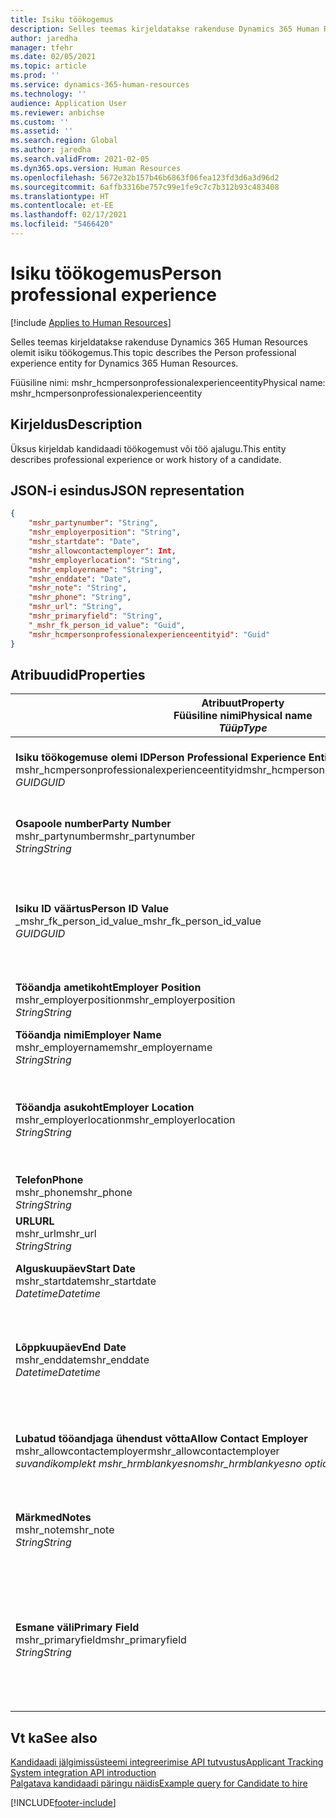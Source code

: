 ```yaml
---
title: Isiku töökogemus
description: Selles teemas kirjeldatakse rakenduse Dynamics 365 Human Resources olemit isiku töökogemus.
author: jaredha
manager: tfehr
ms.date: 02/05/2021
ms.topic: article
ms.prod: ''
ms.service: dynamics-365-human-resources
ms.technology: ''
audience: Application User
ms.reviewer: anbichse
ms.custom: ''
ms.assetid: ''
ms.search.region: Global
ms.author: jaredha
ms.search.validFrom: 2021-02-05
ms.dyn365.ops.version: Human Resources
ms.openlocfilehash: 5672e32b157b46b6863f06fea123fd3d6a3d96d2
ms.sourcegitcommit: 6affb3316be757c99e1fe9c7c7b312b93c483408
ms.translationtype: HT
ms.contentlocale: et-EE
ms.lasthandoff: 02/17/2021
ms.locfileid: "5466420"
---
```

# <a name="person-professional-experience"></a><span data-ttu-id="76516-103">Isiku töökogemus</span><span class="sxs-lookup"><span data-stu-id="76516-103">Person professional experience</span></span>

[!include [Applies to Human Resources](../includes/applies-to-hr.md)]

<span data-ttu-id="76516-104">Selles teemas kirjeldatakse rakenduse Dynamics 365 Human Resources olemit isiku töökogemus.</span><span class="sxs-lookup"><span data-stu-id="76516-104">This topic describes the Person professional experience entity for Dynamics 365 Human Resources.</span></span>

<span data-ttu-id="76516-105">Füüsiline nimi: mshr_hcmpersonprofessionalexperienceentity</span><span class="sxs-lookup"><span data-stu-id="76516-105">Physical name: mshr_hcmpersonprofessionalexperienceentity</span></span>

## <a name="description"></a><span data-ttu-id="76516-106">Kirjeldus</span><span class="sxs-lookup"><span data-stu-id="76516-106">Description</span></span>

<span data-ttu-id="76516-107">Üksus kirjeldab kandidaadi töökogemust või töö ajalugu.</span><span class="sxs-lookup"><span data-stu-id="76516-107">This entity describes professional experience or work history of a candidate.</span></span>

## <a name="json-representation"></a><span data-ttu-id="76516-108">JSON-i esindus</span><span class="sxs-lookup"><span data-stu-id="76516-108">JSON representation</span></span>

```json
{
    "mshr_partynumber": "String",
    "mshr_employerposition": "String",
    "mshr_startdate": "Date",
    "mshr_allowcontactemployer": Int,
    "mshr_employerlocation": "String",
    "mshr_employername": "String",
    "mshr_enddate": "Date",
    "mshr_note": "String",
    "mshr_phone": "String",
    "mshr_url": "String",
    "mshr_primaryfield": "String",
    "_mshr_fk_person_id_value": "Guid",
    "mshr_hcmpersonprofessionalexperienceentityid": "Guid"
}
```

## <a name="properties"></a><span data-ttu-id="76516-109">Atribuudid</span><span class="sxs-lookup"><span data-stu-id="76516-109">Properties</span></span>

| <span data-ttu-id="76516-110">Atribuut</span><span class="sxs-lookup"><span data-stu-id="76516-110">Property</span></span><br><span data-ttu-id="76516-111">**Füüsiline nimi**</span><span class="sxs-lookup"><span data-stu-id="76516-111">**Physical name**</span></span><br><span data-ttu-id="76516-112">**_Tüüp_**</span><span class="sxs-lookup"><span data-stu-id="76516-112">**_Type_**</span></span> | <span data-ttu-id="76516-113">Kasuta</span><span class="sxs-lookup"><span data-stu-id="76516-113">Use</span></span> | <span data-ttu-id="76516-114">Kirjeldus</span><span class="sxs-lookup"><span data-stu-id="76516-114">Description</span></span> |
| --- | --- | --- |
| <span data-ttu-id="76516-115">**Isiku töökogemuse olemi ID**</span><span class="sxs-lookup"><span data-stu-id="76516-115">**Person Professional Experience Entity ID**</span></span><br><span data-ttu-id="76516-116">mshr_hcmpersonprofessionalexperienceentityid</span><span class="sxs-lookup"><span data-stu-id="76516-116">mshr_hcmpersonprofessionalexperienceentityid</span></span><br><span data-ttu-id="76516-117">*GUID*</span><span class="sxs-lookup"><span data-stu-id="76516-117">*GUID*</span></span> | <span data-ttu-id="76516-118">Kirjutuskaitstud</span><span class="sxs-lookup"><span data-stu-id="76516-118">Read-only</span></span><br><span data-ttu-id="76516-119">Nõutav</span><span class="sxs-lookup"><span data-stu-id="76516-119">Required</span></span> | <span data-ttu-id="76516-120">Olemi kirje süsteemi loodud kordumatu identifikaator.</span><span class="sxs-lookup"><span data-stu-id="76516-120">System-generated unique identifier for the entity record.</span></span> |
| <span data-ttu-id="76516-121">**Osapoole number**</span><span class="sxs-lookup"><span data-stu-id="76516-121">**Party Number**</span></span><br><span data-ttu-id="76516-122">mshr_partynumber</span><span class="sxs-lookup"><span data-stu-id="76516-122">mshr_partynumber</span></span><br><span data-ttu-id="76516-123">*String*</span><span class="sxs-lookup"><span data-stu-id="76516-123">*String*</span></span> | <span data-ttu-id="76516-124">Loe/kirjuta</span><span class="sxs-lookup"><span data-stu-id="76516-124">Read/write</span></span><br><span data-ttu-id="76516-125">Nõutav</span><span class="sxs-lookup"><span data-stu-id="76516-125">Required</span></span> | <span data-ttu-id="76516-126">Kandidaadi isikukirje kordumatu identifikaator.</span><span class="sxs-lookup"><span data-stu-id="76516-126">Unique identifier of the person record for the candidate.</span></span> |
| <span data-ttu-id="76516-127">**Isiku ID väärtus**</span><span class="sxs-lookup"><span data-stu-id="76516-127">**Person ID Value**</span></span><br><span data-ttu-id="76516-128">_mshr_fk_person_id_value</span><span class="sxs-lookup"><span data-stu-id="76516-128">_mshr_fk_person_id_value</span></span><br><span data-ttu-id="76516-129">*GUID*</span><span class="sxs-lookup"><span data-stu-id="76516-129">*GUID*</span></span> | <span data-ttu-id="76516-130">Kirjutuskaitstud</span><span class="sxs-lookup"><span data-stu-id="76516-130">Read-only</span></span><br><span data-ttu-id="76516-131">Nõutav</span><span class="sxs-lookup"><span data-stu-id="76516-131">Required</span></span><br><span data-ttu-id="76516-132">Võõrvõti: mshr_dirpersonentityid olemile mshr_dirpersonentity</span><span class="sxs-lookup"><span data-stu-id="76516-132">Foreign key: mshr_dirpersonentityid of mshr_dirpersonentity</span></span> | <span data-ttu-id="76516-133">Isiku olemi kirje süsteemi loodud kordumatu identifikaator.</span><span class="sxs-lookup"><span data-stu-id="76516-133">System-generated unique identifier of the person entity record.</span></span> |
| <span data-ttu-id="76516-134">**Tööandja ametikoht**</span><span class="sxs-lookup"><span data-stu-id="76516-134">**Employer Position**</span></span><br><span data-ttu-id="76516-135">mshr_employerposition</span><span class="sxs-lookup"><span data-stu-id="76516-135">mshr_employerposition</span></span><br><span data-ttu-id="76516-136">*String*</span><span class="sxs-lookup"><span data-stu-id="76516-136">*String*</span></span> | <span data-ttu-id="76516-137">Loe/kirjuta</span><span class="sxs-lookup"><span data-stu-id="76516-137">Read/write</span></span><br><span data-ttu-id="76516-138">Nõutav</span><span class="sxs-lookup"><span data-stu-id="76516-138">Required</span></span> | <span data-ttu-id="76516-139">Kandidaadi ametinimetus töösuhte ajal.</span><span class="sxs-lookup"><span data-stu-id="76516-139">The position title held by the candidate while under employment.</span></span> |
| <span data-ttu-id="76516-140">**Tööandja nimi**</span><span class="sxs-lookup"><span data-stu-id="76516-140">**Employer Name**</span></span><br><span data-ttu-id="76516-141">mshr_employername</span><span class="sxs-lookup"><span data-stu-id="76516-141">mshr_employername</span></span><br><span data-ttu-id="76516-142">*String*</span><span class="sxs-lookup"><span data-stu-id="76516-142">*String*</span></span> | <span data-ttu-id="76516-143">Loe/kirjuta</span><span class="sxs-lookup"><span data-stu-id="76516-143">Read/write</span></span><br><span data-ttu-id="76516-144">Nõutav</span><span class="sxs-lookup"><span data-stu-id="76516-144">Required</span></span> | <span data-ttu-id="76516-145">Tööandja nimi.</span><span class="sxs-lookup"><span data-stu-id="76516-145">The name of the employer.</span></span> |
| <span data-ttu-id="76516-146">**Tööandja asukoht**</span><span class="sxs-lookup"><span data-stu-id="76516-146">**Employer Location**</span></span><br><span data-ttu-id="76516-147">mshr_employerlocation</span><span class="sxs-lookup"><span data-stu-id="76516-147">mshr_employerlocation</span></span><br><span data-ttu-id="76516-148">*String*</span><span class="sxs-lookup"><span data-stu-id="76516-148">*String*</span></span> | <span data-ttu-id="76516-149">Loe/kirjuta</span><span class="sxs-lookup"><span data-stu-id="76516-149">Read/write</span></span><br><span data-ttu-id="76516-150">Valikuline</span><span class="sxs-lookup"><span data-stu-id="76516-150">Optional</span></span> | <span data-ttu-id="76516-151">Tööandja asukoht.</span><span class="sxs-lookup"><span data-stu-id="76516-151">The employer’s location.</span></span> <span data-ttu-id="76516-152">Maksimaalne pikkus: 60.</span><span class="sxs-lookup"><span data-stu-id="76516-152">Max length: 60.</span></span> <span data-ttu-id="76516-153">Konkreetset vormingut pole määratletud ega nõutud.</span><span class="sxs-lookup"><span data-stu-id="76516-153">No specific format defined or required.</span></span> |
| <span data-ttu-id="76516-154">**Telefon**</span><span class="sxs-lookup"><span data-stu-id="76516-154">**Phone**</span></span><br><span data-ttu-id="76516-155">mshr_phone</span><span class="sxs-lookup"><span data-stu-id="76516-155">mshr_phone</span></span><br><span data-ttu-id="76516-156">*String*</span><span class="sxs-lookup"><span data-stu-id="76516-156">*String*</span></span> | <span data-ttu-id="76516-157">Loe/kirjuta</span><span class="sxs-lookup"><span data-stu-id="76516-157">Read/write</span></span><br><span data-ttu-id="76516-158">Valikuline</span><span class="sxs-lookup"><span data-stu-id="76516-158">Optional</span></span> | <span data-ttu-id="76516-159">Tööandja telefoninumber.</span><span class="sxs-lookup"><span data-stu-id="76516-159">The employer’s phone number.</span></span> |
| <span data-ttu-id="76516-160">**URL**</span><span class="sxs-lookup"><span data-stu-id="76516-160">**URL**</span></span><br><span data-ttu-id="76516-161">mshr_url</span><span class="sxs-lookup"><span data-stu-id="76516-161">mshr_url</span></span><br><span data-ttu-id="76516-162">*String*</span><span class="sxs-lookup"><span data-stu-id="76516-162">*String*</span></span> | <span data-ttu-id="76516-163">Loe/kirjuta</span><span class="sxs-lookup"><span data-stu-id="76516-163">Read/write</span></span><br><span data-ttu-id="76516-164">Valikuline</span><span class="sxs-lookup"><span data-stu-id="76516-164">Optional</span></span> | <span data-ttu-id="76516-165">Tööandja veebisaidi URL.</span><span class="sxs-lookup"><span data-stu-id="76516-165">The URL of the employer’s website.</span></span> |
| <span data-ttu-id="76516-166">**Alguskuupäev**</span><span class="sxs-lookup"><span data-stu-id="76516-166">**Start Date**</span></span><br><span data-ttu-id="76516-167">mshr_startdate</span><span class="sxs-lookup"><span data-stu-id="76516-167">mshr_startdate</span></span><br><span data-ttu-id="76516-168">*Datetime*</span><span class="sxs-lookup"><span data-stu-id="76516-168">*Datetime*</span></span> | <span data-ttu-id="76516-169">Loe/kirjuta</span><span class="sxs-lookup"><span data-stu-id="76516-169">Read/write</span></span><br><span data-ttu-id="76516-170">Nõutav</span><span class="sxs-lookup"><span data-stu-id="76516-170">Required</span></span> | <span data-ttu-id="76516-171">Kandidaadi tööhõive alguskuupäev.</span><span class="sxs-lookup"><span data-stu-id="76516-171">The start date of the candidate’s employment.</span></span> |
| <span data-ttu-id="76516-172">**Lõppkuupäev**</span><span class="sxs-lookup"><span data-stu-id="76516-172">**End Date**</span></span><br><span data-ttu-id="76516-173">mshr_enddate</span><span class="sxs-lookup"><span data-stu-id="76516-173">mshr_enddate</span></span><br><span data-ttu-id="76516-174">*Datetime*</span><span class="sxs-lookup"><span data-stu-id="76516-174">*Datetime*</span></span> | <span data-ttu-id="76516-175">Loe/kirjuta</span><span class="sxs-lookup"><span data-stu-id="76516-175">Read/write</span></span><br><span data-ttu-id="76516-176">Valikuline</span><span class="sxs-lookup"><span data-stu-id="76516-176">Optional</span></span> | <span data-ttu-id="76516-177">Kandidaadi töösuhte lõppkuupäev ehk nullväärtus, kui kandidaat töötab endiselt siin.</span><span class="sxs-lookup"><span data-stu-id="76516-177">The end date of the candidate’s employment, or null if the candidate is still employed here.</span></span> |
| <span data-ttu-id="76516-178">**Lubatud tööandjaga ühendust võtta**</span><span class="sxs-lookup"><span data-stu-id="76516-178">**Allow Contact Employer**</span></span><br><span data-ttu-id="76516-179">mshr_allowcontactemployer</span><span class="sxs-lookup"><span data-stu-id="76516-179">mshr_allowcontactemployer</span></span><br><span data-ttu-id="76516-180">*suvandikomplekt mshr_hrmblankyesno*</span><span class="sxs-lookup"><span data-stu-id="76516-180">*mshr_hrmblankyesno option set*</span></span> | <span data-ttu-id="76516-181">Loe/kirjuta</span><span class="sxs-lookup"><span data-stu-id="76516-181">Read/write</span></span><br><span data-ttu-id="76516-182">Valikuline</span><span class="sxs-lookup"><span data-stu-id="76516-182">Optional</span></span> | <span data-ttu-id="76516-183">Näitab, kas kandidaat lubab võtta ühendust eelmise tööandjaga.</span><span class="sxs-lookup"><span data-stu-id="76516-183">Signifies whether the candidate allows contacting the previous employer.</span></span> |
| <span data-ttu-id="76516-184">**Märkmed**</span><span class="sxs-lookup"><span data-stu-id="76516-184">**Notes**</span></span><br><span data-ttu-id="76516-185">mshr_note</span><span class="sxs-lookup"><span data-stu-id="76516-185">mshr_note</span></span><br><span data-ttu-id="76516-186">*String*</span><span class="sxs-lookup"><span data-stu-id="76516-186">*String*</span></span> | <span data-ttu-id="76516-187">Loe/kirjuta</span><span class="sxs-lookup"><span data-stu-id="76516-187">Read/write</span></span><br><span data-ttu-id="76516-188">Valikuline</span><span class="sxs-lookup"><span data-stu-id="76516-188">Optional</span></span> | <span data-ttu-id="76516-189">Märkused värbamishalduritele ja värbajatele kasutamiseks.</span><span class="sxs-lookup"><span data-stu-id="76516-189">Notes for use by the recruiter or hiring manager.</span></span> |
| <span data-ttu-id="76516-190">**Esmane väli**</span><span class="sxs-lookup"><span data-stu-id="76516-190">**Primary Field**</span></span><br><span data-ttu-id="76516-191">mshr_primaryfield</span><span class="sxs-lookup"><span data-stu-id="76516-191">mshr_primaryfield</span></span><br><span data-ttu-id="76516-192">*String*</span><span class="sxs-lookup"><span data-stu-id="76516-192">*String*</span></span> | <span data-ttu-id="76516-193">Kirjutuskaitstud</span><span class="sxs-lookup"><span data-stu-id="76516-193">Read-only</span></span><br><span data-ttu-id="76516-194">Nõutav</span><span class="sxs-lookup"><span data-stu-id="76516-194">Required</span></span> | <span data-ttu-id="76516-195">Väli, mida kasutatakse üksusekirje esmase ID-na.</span><span class="sxs-lookup"><span data-stu-id="76516-195">Field used as a primary identifier of the entity record.</span></span> <span data-ttu-id="76516-196">Osapoole numbri, alguskuupäeva, tööandja positsiooni ja tööandja nime kombinatsioon.</span><span class="sxs-lookup"><span data-stu-id="76516-196">Combination of party number, start date, employer position, and employer name.</span></span> |

## <a name="see-also"></a><span data-ttu-id="76516-197">Vt ka</span><span class="sxs-lookup"><span data-stu-id="76516-197">See also</span></span>

[<span data-ttu-id="76516-198">Kandidaadi jälgimissüsteemi integreerimise API tutvustus</span><span class="sxs-lookup"><span data-stu-id="76516-198">Applicant Tracking System integration API introduction</span></span>](hr-admin-integration-ats-api-introduction.md)<br>
[<span data-ttu-id="76516-199">Palgatava kandidaadi päringu näidis</span><span class="sxs-lookup"><span data-stu-id="76516-199">Example query for Candidate to hire</span></span>](hr-admin-integration-ats-api-candidate-to-hire-example-query.md)



[!INCLUDE[footer-include](../includes/footer-banner.md)]
